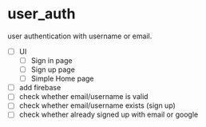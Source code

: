 # user_auth

user authentication with username or email.

- [ ]  UI
    - [ ]  Sign in page
    - [ ]  Sign up page
    - [ ]  Simple Home page 
- [ ]  add firebase
- [ ]  check whether email/username is valid
- [ ]  check whether email/username exists (sign up)
- [ ]  check whether already signed up with email or google
